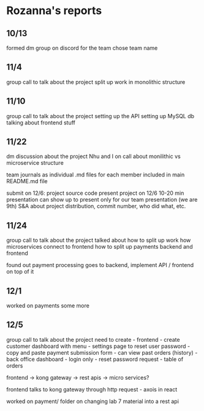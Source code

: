 # Rozanna's reports

## 10/13
formed dm group on discord for the team
chose team name

## 11/4
group call to talk about the project
split up work in monolithic structure

## 11/10
group call to talk about the project
setting up the API
setting up MySQL db
talking about frontend stuff

## 11/22
dm discussion about the project
Nhu and I on call about monilithic vs microservice structure

team journals as individual .md files for each member
included in main README.md file

submit on 12/6:
project source code
present project on 12/6
10-20 min presentation
can show up to present only for our team presentation (we are 9th)
S&A about project distribution, commit number, who did what, etc.

## 11/24
group call to talk about the project
talked about how to split up work
how microservices connect to frontend
how to split up payments backend and frontend

found out payment processing goes to backend, implement API / frontend on top of it

## 12/1
worked on payments some more

## 12/5
group call to talk about the project
need to create
    - frontend
        - create customer dashboard with menu
        - settings page to reset user password
        - copy and paste payment submission form
        - can view past orders (history)
    - back office dashboard
        - login only
        - reset password request
        - table of orders

frontend -> kong gateway -> rest apis -> micro services?

frontend talks to kong gateway through http request - axois in react

worked on payment/ folder on changing lab 7 material into a rest api